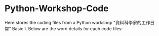 # Python-Workshop-Code
Here stores the coding files from a Python workshop "資料科學家的工作日常" Basic I. Below are the word details for each code files:
